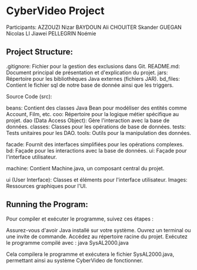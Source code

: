 # CyberVideo Project

Participants:
AZZOUZI Nizar 
BAYDOUN Ali 
CHOUITER Skander 
GUEGAN Nicolas 
LI Jiawei 
PELLEGRIN Noémie 

## Project Structure:

.gitignore: Fichier pour la gestion des exclusions dans Git. 
README.md: Document principal de présentation et d'explication du projet. 
jars: Répertoire pour les bibliothèques Java externes (fichiers JAR). 
bd_files: Contient le fichier sql de notre base de donnée ainsi que les triggers. 

Source Code (src):

beans: Contient des classes Java Bean pour modéliser des entités comme Account, Film, etc. 
coo: Répertoire pour la logique métier spécifique au projet. 
dao (Data Access Object): Gère l'interaction avec la base de données. 
classes: Classes pour les opérations de base de données. 
tests: Tests unitaires pour les DAO. 
tools: Outils pour la manipulation des données. 

facade: Fournit des interfaces simplifiées pour les opérations complexes.
bd: Façade pour les interactions avec la base de données.
ui: Façade pour l'interface utilisateur.

machine: Contient Machine.java, un composant central du projet.

ui (User Interface): Classes et éléments pour l'interface utilisateur.
Images: Ressources graphiques pour l'UI.

## Running the Program:

Pour compiler et exécuter le programme, suivez ces étapes :

Assurez-vous d'avoir Java installé sur votre système.
Ouvrez un terminal ou une invite de commande.
Accédez au répertoire racine du projet.
Exécutez le programme compilé avec :
 java SysAL2000.java

Cela compilera le programme et exécutera le fichier SysAL2000.java, permettant ainsi au système CyberVideo de fonctionner.
